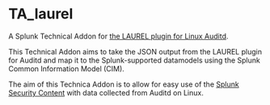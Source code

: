 # TA_laurel

A Splunk Technical Addon for [the LAUREL plugin for Linux Auditd](https://github.com/threathunters-io/laurel).

This Technical Addon aims to take the JSON output from the LAUREL plugin for Auditd and map it to the Splunk-supported datamodels using the Splunk Common Information Model (CIM).

The aim of this Technica Addon is to allow for easy use of the [Splunk Security Content](https://github.com/splunk/security_content) with data collected from Auditd on Linux.
